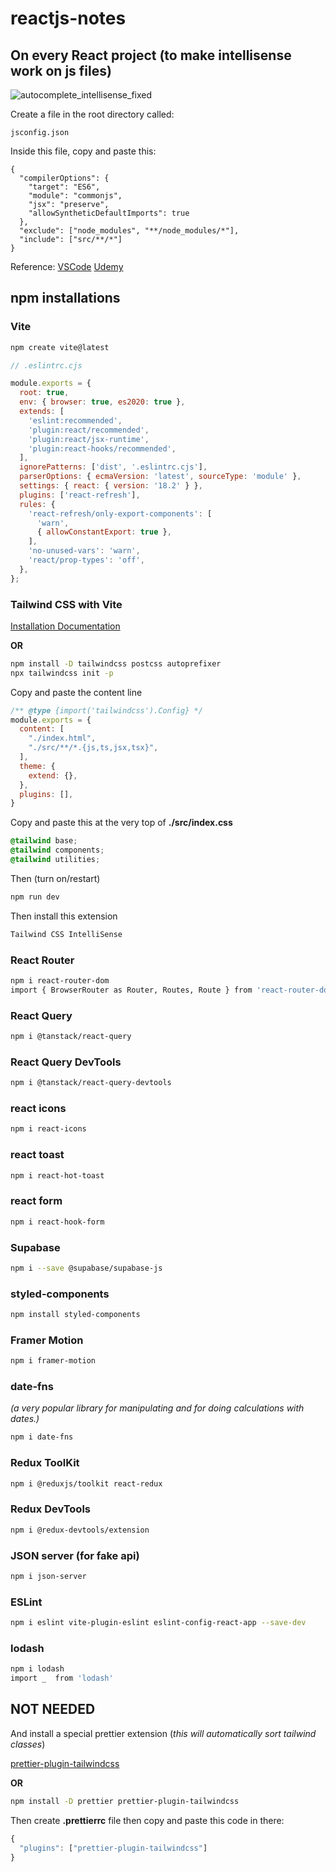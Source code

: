 # reactjs-notes

## On every React project (to make intellisense work on js files)
![autocomplete_intellisense_fixed](https://github.com/user-attachments/assets/422b71b3-b7c7-410e-a816-f5887f2f2d90)

Create a file in the root directory called:
```
jsconfig.json
```
Inside this file, copy and paste this:
```
{
  "compilerOptions": {
    "target": "ES6",
    "module": "commonjs",
    "jsx": "preserve",
    "allowSyntheticDefaultImports": true
  },
  "exclude": ["node_modules", "**/node_modules/*"],
  "include": ["src/**/*"]
}
```
Reference: 
[VSCode](https://code.visualstudio.com/docs/languages/jsconfig#_why-do-i-need-a-jsconfigjson-file)
[Udemy](https://www.udemy.com/course/the-ultimate-react-course/learn/lecture/38038174#questions/21582188)

## npm installations

### Vite
```bash
npm create vite@latest
```
```javascript
// .eslintrc.cjs

module.exports = {
  root: true,
  env: { browser: true, es2020: true },
  extends: [
    'eslint:recommended',
    'plugin:react/recommended',
    'plugin:react/jsx-runtime',
    'plugin:react-hooks/recommended',
  ],
  ignorePatterns: ['dist', '.eslintrc.cjs'],
  parserOptions: { ecmaVersion: 'latest', sourceType: 'module' },
  settings: { react: { version: '18.2' } },
  plugins: ['react-refresh'],
  rules: {
    'react-refresh/only-export-components': [
      'warn',
      { allowConstantExport: true },
    ],
    'no-unused-vars': 'warn',
    'react/prop-types': 'off',
  },
};
```

### Tailwind CSS with Vite
[Installation Documentation](https://tailwindcss.com/docs/guides/vite#react)

**OR**
```bash
npm install -D tailwindcss postcss autoprefixer
npx tailwindcss init -p
```

Copy and paste the content line
```javascript
/** @type {import('tailwindcss').Config} */
module.exports = {
  content: [
    "./index.html",
    "./src/**/*.{js,ts,jsx,tsx}",
  ],
  theme: {
    extend: {},
  },
  plugins: [],
}
```
Copy and paste this at the very top of **./src/index.css**
```css
@tailwind base;
@tailwind components;
@tailwind utilities;
```

Then (turn on/restart)
```bash
npm run dev
```

Then install this extension
```bash
Tailwind CSS IntelliSense
```

### React Router
```bash
npm i react-router-dom
import { BrowserRouter as Router, Routes, Route } from 'react-router-dom'
```

### React Query
```bash
npm i @tanstack/react-query
```

### React Query DevTools
```bash
npm i @tanstack/react-query-devtools
```

### react icons
```bash
npm i react-icons
```

### react toast
```bash
npm i react-hot-toast
```

### react form
```bash
npm i react-hook-form
```

### Supabase
```bash
npm i --save @supabase/supabase-js
```

### styled-components
```bash
npm install styled-components
```

### Framer Motion
```bash
npm i framer-motion
```

### date-fns 
*(a very popular library for manipulating and for doing calculations with dates.)*
```bash
npm i date-fns
```

### Redux ToolKit
```bash
npm i @reduxjs/toolkit react-redux
```

### Redux DevTools
```bash
npm i @redux-devtools/extension
```

### JSON server (for fake api)
```bash
npm i json-server
```

### ESLint
```bash
npm i eslint vite-plugin-eslint eslint-config-react-app --save-dev
```

### lodash
```bash
npm i lodash
import _  from 'lodash'
```

## NOT NEEDED

And install a special prettier extension (*this will automatically sort tailwind classes*)

[prettier-plugin-tailwindcss](https://github.com/tailwindlabs/prettier-plugin-tailwindcss)

**OR**
```bash
npm install -D prettier prettier-plugin-tailwindcss
```

Then create **.prettierrc** file then copy and paste this code in there:
```javascript
{
  "plugins": ["prettier-plugin-tailwindcss"]
}
```

